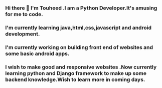 ### Hi there 👋  I'm Touheed .I am a Python Developer.It's amusing for me to code.

<!--
**mohammedtouheedpatelgithubcom/mohammedtouheedpatelgithubcom** is a ✨ _special_ ✨ repository because its `README.md` (this file) appears on your GitHub profile.

Here are some ideas to get you started:

- 🔭 I’m currently working on ...
- 🌱 I’m currently learning ...
- 👯 I’m looking to collaborate on ...
- 🤔 I’m looking for help with ...
- 💬 Ask me about ...
- 📫 How to reach me: ...
- 😄 Pronouns: ...
- ⚡ Fun fact: ...
-->
### I'm currently learning java,html,css,javascript and android development.
### I'm currently working on building front end of websites and some basic android apps.
### I wish to make good and responsive websites .Now currently learning python and Django framework to make up some backend knowledge.Wish to learn more in coming days.
